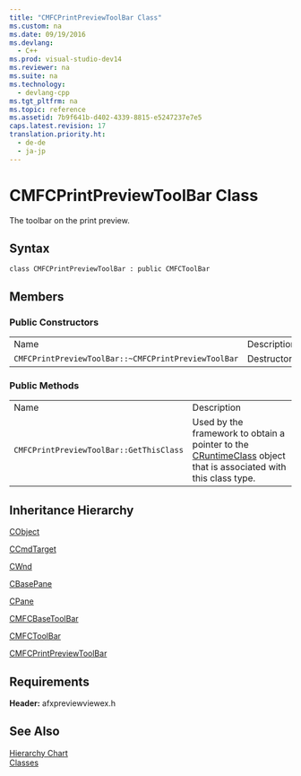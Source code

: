 ```yaml
---
title: "CMFCPrintPreviewToolBar Class"
ms.custom: na
ms.date: 09/19/2016
ms.devlang: 
  - C++
ms.prod: visual-studio-dev14
ms.reviewer: na
ms.suite: na
ms.technology: 
  - devlang-cpp
ms.tgt_pltfrm: na
ms.topic: reference
ms.assetid: 7b9f641b-d402-4339-8815-e5247237e7e5
caps.latest.revision: 17
translation.priority.ht: 
  - de-de
  - ja-jp
---
```

# CMFCPrintPreviewToolBar Class
The toolbar on the print preview.  
  
## Syntax  
  
```  
class CMFCPrintPreviewToolBar : public CMFCToolBar  
```  
  
## Members  
  
### Public Constructors  
  
|||  
|-|-|  
|Name|Description|  
|`CMFCPrintPreviewToolBar::~CMFCPrintPreviewToolBar`|Destructor.|  
  
### Public Methods  
  
|||  
|-|-|  
|Name|Description|  
|`CMFCPrintPreviewToolBar::GetThisClass`|Used by the framework to obtain a pointer to the [CRuntimeClass](../vs140/CRuntimeClass-Structure.md) object that is associated with this class type.|  
  
## Inheritance Hierarchy  
 [CObject](../vs140/CObject-Class.md)  
  
 [CCmdTarget](../vs140/CCmdTarget-Class.md)  
  
 [CWnd](../vs140/CWnd-Class.md)  
  
 [CBasePane](../vs140/CBasePane-Class.md)  
  
 [CPane](../vs140/CPane-Class.md)  
  
 [CMFCBaseToolBar](../vs140/CMFCBaseToolBar-Class.md)  
  
 [CMFCToolBar](../Topic/CMFCToolBar%20Class.md)  
  
 [CMFCPrintPreviewToolBar](../vs140/CMFCPrintPreviewToolBar-Class.md)  
  
## Requirements  
 **Header:** afxpreviewviewex.h  
  
## See Also  
 [Hierarchy Chart](../vs140/Hierarchy-Chart.md)   
 [Classes](../vs140/MFC-Classes.md)